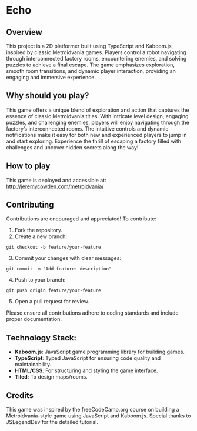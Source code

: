 # Echo

## Overview

This project is a 2D platformer built using TypeScript and Kaboom.js, inspired by classic Metroidvania games. Players control a robot navigating through interconnected factory rooms, encountering enemies, and solving puzzles to achieve a final escape. The game emphasizes exploration, smooth room transitions, and dynamic player interaction, providing an engaging and immersive experience.

## Why should you play?

This game offers a unique blend of exploration and action that captures the essence of classic Metroidvania titles. With intricate level design, engaging puzzles, and challenging enemies, players will enjoy navigating through the factory’s interconnected rooms. The intuitive controls and dynamic notifications make it easy for both new and experienced players to jump in and start exploring. Experience the thrill of escaping a factory filled with challenges and uncover hidden secrets along the way!

## How to play

This game is deployed and accessible at:
http://jeremycowden.com/metroidvania/

## Contributing

Contributions are encouraged and appreciated! To contribute:

1. Fork the repository.
2. Create a new branch:

```
git checkout -b feature/your-feature
```

3. Commit your changes with clear messages:

```
git commit -m "Add feature: description"
```

4. Push to your branch:

```
git push origin feature/your-feature
```

5. Open a pull request for review.

Please ensure all contributions adhere to coding standards and include proper documentation.

## Technology Stack:

- **Kaboom.js**: JavaScript game programming library for building games.
- **TypeScript**: Typed JavaScript for ensuring code quality and maintainability.
- **HTML/CSS**: For structuring and styling the game interface.
- **Tiled**: To design maps/rooms.

## Credits

This game was inspired by the freeCodeCamp.org course on building a Metroidvania-style game using JavaScript and Kaboom.js. Special thanks to JSLegendDev for the detailed tutorial.
